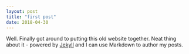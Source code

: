 ```yaml
---
layout: post
title: "first post"
date: 2018-04-30
---
```


Well. Finally got around to putting this old website together. Neat thing about it - powered by [Jekyll](http://jekyllrb.com) and I can use Markdown to author my posts.

